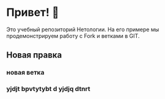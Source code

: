 # Привет! 👋

Это учебный репозиторий Нетологии. На его примере мы продемонстрируем работу с Fork и ветками в GIT. 

## Новая правка

### новая ветка
### yjdjt bpvtytybt d yjdjq dtnrt